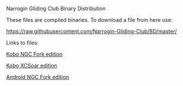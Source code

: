 Narrogin Gliding Club Binary Distribution

These files are compiled binaries. To download a file from here use:

https://raw.githubusercontent.com/Narrogin-Gliding-Club/BD/master/<file>

Links to files:

[Kobo NGC Fork edition](https://raw.githubusercontent.com/Narrogin-Gliding-Club/BD/master/Kobo/NGC-XCSoar-Distribution/KoboRoot.tgz)

[Kobo XCSoar edition](https://raw.githubusercontent.com/Narrogin-Gliding-Club/BD/master/Kobo/Official-XCSoar-Distribution/KoboRoot.tgz)

[Android NGC Fork edition](https://raw.githubusercontent.com/Narrogin-Gliding-Club/BD/master/XCSoar.apk)

